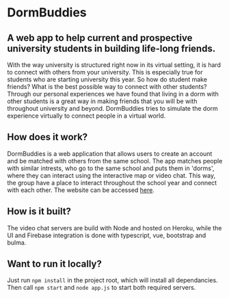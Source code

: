 # DormBuddies

## A web app to help current and prospective university students in building life-long friends.

With the way university is structured right now in its virtual setting, it is hard to connect with others from your university. This is especially true for students who are starting university this year. So how do student make friends? What is the best possible way to connect with other students? Through our personal experiences we have found that living in a dorm with other students is a great way in making friends that you will be with throughout university and beyond. DormBuddies tries to simulate the dorm experience virtually to connect people in a virtual world.

## How does it work?
DormBuddies is a web application that allows users to create an account and be matched with others from the same school. The app matches people with similar intrests, who go to the same school and puts them in 'dorms', where they can interact using the interactive map or video chat. This way, the group have a place to interact throughout the school year and connect with each other. The website can be accessed [here](https://www.google.com).

## How is it built?
The video chat servers are build with Node and hosted on Heroku, while the UI and Firebase integration is done with typescript, vue, bootstrap and bulma.

## Want to run it locally?
Just run `npm install` in the project root, which will install all dependancies. Then call `npm start` and `node app.js` to start both required servers. 

